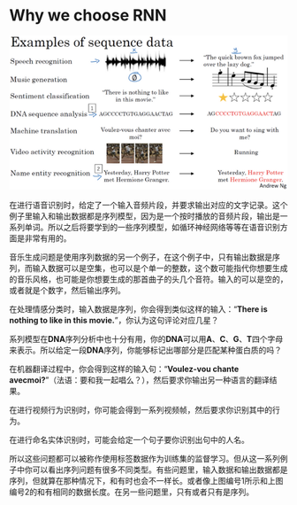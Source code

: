 # Why we choose RNN

![](/chapter1/1-0.png)

在进行语音识别时，给定了一个输入音频片段，并要求输出对应的文字记录。这个例子里输入和输出数据都是序列模型，因为是一个按时播放的音频片段，输出是一系列单词。所以之后将要学到的一些序列模型，如循环神经网络等等在语音识别方面是非常有用的。

音乐生成问题是使用序列数据的另一个例子，在这个例子中，只有输出数据是序列，而输入数据可以是空集，也可以是个单一的整数，这个数可能指代你想要生成的音乐风格，也可能是你想要生成的那首曲子的头几个音符。输入的可以是空的，或者就是个数字，然后输出序列。

在处理情感分类时，输入数据是序列，你会得到类似这样的输入：“**There is nothing to like in this movie.**”，你认为这句评论对应几星？

系列模型在**DNA**序列分析中也十分有用，你的**DNA**可以用**A**、**C**、**G**、**T**四个字母来表示。所以给定一段**DNA**序列，你能够标记出哪部分是匹配某种蛋白质的吗？

在机器翻译过程中，你会得到这样的输入句：“**Voulez-vou chante avecmoi?**”（法语：要和我一起唱么？），然后要求你输出另一种语言的翻译结果。

在进行视频行为识别时，你可能会得到一系列视频帧，然后要求你识别其中的行为。

在进行命名实体识别时，可能会给定一个句子要你识别出句中的人名。

所以这些问题都可以被称作使用标签数据作为训练集的监督学习。但从这一系列例子中你可以看出序列问题有很多不同类型。有些问题里，输入数据和输出数据都是序列，但就算在那种情况下，和有时也会不一样长。或者像上图编号1所示和上图编号2的和有相同的数据长度。在另一些问题里，只有或者只有是序列。



